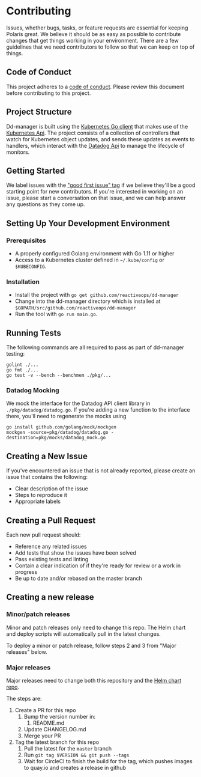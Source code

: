 # Contributing

Issues, whether bugs, tasks, or feature requests are essential for keeping Polaris great. We believe it should be as easy as possible to contribute changes that get things working in your environment. There are a few guidelines that we need contributors to follow so that we can keep on top of things.

## Code of Conduct

This project adheres to a [code of conduct](CODE_OF_CONDUCT.md). Please review this document before contributing to this project.

## Project Structure

Dd-manager is built using the [Kubernetes Go client](https://github.com/kubernetes/client-go) that makes use of the [Kubernetes Api](https://kubernetes.io/docs/reference/using-api/api-concepts/).  The project consists of a collection of controllers that watch for Kubernetes object updates, and sends these updates as events to handlers, which interact with the [Datadog Api](https://docs.datadoghq.com/api/) to manage the lifecycle of monitors.

## Getting Started

We label issues with the ["good first issue" tag](https://github.com/reactiveops/dd-manager/issues?q=is%3Aissue+is%3Aopen+label%3A%22good+first+issue%22) if we believe they'll be a good starting point for new contributors. If you're interested in working on an issue, please start a conversation on that issue, and we can help answer any questions as they come up.

## Setting Up Your Development Environment
### Prerequisites
* A properly configured Golang environment with Go 1.11 or higher
* Access to a Kubernetes cluster defined in `~/.kube/config` or `$KUBECONFIG`.

### Installation
* Install the project with `go get github.com/reactiveops/dd-manager`
* Change into the dd-manager directory which is installed at `$GOPATH/src/github.com/reactiveops/dd-manager`
* Run the tool with `go run main.go`.

## Running Tests

The following commands are all required to pass as part of dd-manager testing:

```
golint ./...
go fmt ./...
go test -v --bench --benchmem ./pkg/...
```

### Datadog Mocking
We mock the interface for the Datadog API client library in `./pkg/datadog/datadog.go`.
If you're adding a new function to the interface there, you'll need to regenerate the
mocks using
```
go install github.com/golang/mock/mockgen
mockgen -source=pkg/datadog/datadog.go -destination=pkg/mocks/datadog_mock.go
```

## Creating a New Issue

If you've encountered an issue that is not already reported, please create an issue that contains the following:

- Clear description of the issue
- Steps to reproduce it
- Appropriate labels

## Creating a Pull Request

Each new pull request should:

- Reference any related issues
- Add tests that show the issues have been solved
- Pass existing tests and linting
- Contain a clear indication of if they're ready for review or a work in progress
- Be up to date and/or rebased on the master branch

## Creating a new release

### Minor/patch releases
Minor and patch releases only need to change this repo. The Helm chart and deploy scripts
will automatically pull in the latest changes.

To deploy a minor or patch release, follow steps 2 and 3 from "Major releases" below.

### Major releases
Major releases need to change both this repository and the
[Helm chart repo](https://github.com/reactiveops/charts/).

The steps are:
1. Create a PR for this repo
    1. Bump the version number in:
        1. README.md
    2. Update CHANGELOG.md
    3. Merge your PR
2. Tag the latest branch for this repo
    1. Pull the latest for the `master` branch
    2. Run `git tag $VERSION && git push --tags`
    3. Wait for CircleCI to finish the build for the tag, which pushes images to quay.io and creates a release in github
